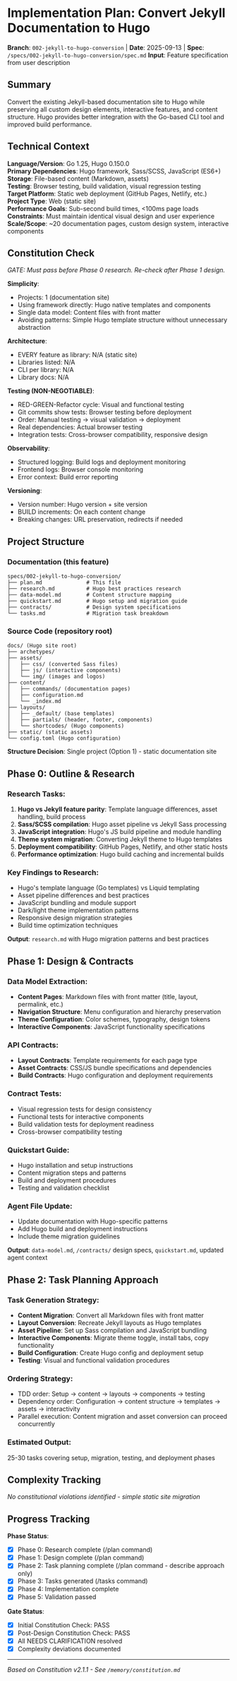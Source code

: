 # Implementation Plan: Convert Jekyll Documentation to Hugo

**Branch**: `002-jekyll-to-hugo-conversion` | **Date**: 2025-09-13 | **Spec**: `/specs/002-jekyll-to-hugo-conversion/spec.md`
**Input**: Feature specification from user description

## Summary
Convert the existing Jekyll-based documentation site to Hugo while preserving all custom design elements, interactive features, and content structure. Hugo provides better integration with the Go-based CLI tool and improved build performance.

## Technical Context
**Language/Version**: Go 1.25, Hugo 0.150.0  
**Primary Dependencies**: Hugo framework, Sass/SCSS, JavaScript (ES6+)  
**Storage**: File-based content (Markdown, assets)  
**Testing**: Browser testing, build validation, visual regression testing  
**Target Platform**: Static web deployment (GitHub Pages, Netlify, etc.)  
**Project Type**: Web (static site)  
**Performance Goals**: Sub-second build times, <100ms page loads  
**Constraints**: Must maintain identical visual design and user experience  
**Scale/Scope**: ~20 documentation pages, custom design system, interactive components

## Constitution Check
*GATE: Must pass before Phase 0 research. Re-check after Phase 1 design.*

**Simplicity**:
- Projects: 1 (documentation site)
- Using framework directly: Hugo native templates and components
- Single data model: Content files with front matter
- Avoiding patterns: Simple Hugo template structure without unnecessary abstraction

**Architecture**:
- EVERY feature as library: N/A (static site)
- Libraries listed: N/A
- CLI per library: N/A
- Library docs: N/A

**Testing (NON-NEGOTIABLE)**:
- RED-GREEN-Refactor cycle: Visual and functional testing
- Git commits show tests: Browser testing before deployment
- Order: Manual testing → visual validation → deployment
- Real dependencies: Actual browser testing
- Integration tests: Cross-browser compatibility, responsive design

**Observability**:
- Structured logging: Build logs and deployment monitoring
- Frontend logs: Browser console monitoring
- Error context: Build error reporting

**Versioning**:
- Version number: Hugo version + site version
- BUILD increments: On each content change
- Breaking changes: URL preservation, redirects if needed

## Project Structure

### Documentation (this feature)
```
specs/002-jekyll-to-hugo-conversion/
├── plan.md              # This file
├── research.md          # Hugo best practices research
├── data-model.md        # Content structure mapping
├── quickstart.md        # Hugo setup and migration guide
├── contracts/           # Design system specifications
└── tasks.md             # Migration task breakdown
```

### Source Code (repository root)
```
docs/ (Hugo site root)
├── archetypes/
├── assets/
│   ├── css/ (converted Sass files)
│   ├── js/ (interactive components)
│   └── img/ (images and logos)
├── content/
│   ├── commands/ (documentation pages)
│   ├── configuration.md
│   └── _index.md
├── layouts/
│   ├── _default/ (base templates)
│   ├── partials/ (header, footer, components)
│   └── shortcodes/ (Hugo components)
├── static/ (static assets)
└── config.toml (Hugo configuration)
```

**Structure Decision**: Single project (Option 1) - static documentation site

## Phase 0: Outline & Research

### Research Tasks:
1. **Hugo vs Jekyll feature parity**: Template language differences, asset handling, build process
2. **Sass/SCSS compilation**: Hugo asset pipeline vs Jekyll Sass processing
3. **JavaScript integration**: Hugo's JS build pipeline and module handling
4. **Theme system migration**: Converting Jekyll theme to Hugo templates
5. **Deployment compatibility**: GitHub Pages, Netlify, and other static hosts
6. **Performance optimization**: Hugo build caching and incremental builds

### Key Findings to Research:
- Hugo's template language (Go templates) vs Liquid templating
- Asset pipeline differences and best practices
- JavaScript bundling and module support
- Dark/light theme implementation patterns
- Responsive design migration strategies
- Build time optimization techniques

**Output**: `research.md` with Hugo migration patterns and best practices

## Phase 1: Design & Contracts

### Data Model Extraction:
- **Content Pages**: Markdown files with front matter (title, layout, permalink, etc.)
- **Navigation Structure**: Menu configuration and hierarchy preservation
- **Theme Configuration**: Color schemes, typography, design tokens
- **Interactive Components**: JavaScript functionality specifications

### API Contracts:
- **Layout Contracts**: Template requirements for each page type
- **Asset Contracts**: CSS/JS bundle specifications and dependencies
- **Build Contracts**: Hugo configuration and deployment requirements

### Contract Tests:
- Visual regression tests for design consistency
- Functional tests for interactive components
- Build validation tests for deployment readiness
- Cross-browser compatibility testing

### Quickstart Guide:
- Hugo installation and setup instructions
- Content migration steps and patterns
- Build and deployment procedures
- Testing and validation checklist

### Agent File Update:
- Update documentation with Hugo-specific patterns
- Add Hugo build and deployment instructions
- Include theme migration guidelines

**Output**: `data-model.md`, `/contracts/` design specs, `quickstart.md`, updated agent context

## Phase 2: Task Planning Approach

### Task Generation Strategy:
- **Content Migration**: Convert all Markdown files with front matter
- **Layout Conversion**: Recreate Jekyll layouts as Hugo templates
- **Asset Pipeline**: Set up Sass compilation and JavaScript bundling
- **Interactive Components**: Migrate theme toggle, install tabs, copy functionality
- **Build Configuration**: Create Hugo config and deployment setup
- **Testing**: Visual and functional validation procedures

### Ordering Strategy:
- TDD order: Setup → content → layouts → components → testing
- Dependency order: Configuration → content structure → templates → assets → interactivity
- Parallel execution: Content migration and asset conversion can proceed concurrently

### Estimated Output:
25-30 tasks covering setup, migration, testing, and deployment phases

## Complexity Tracking
*No constitutional violations identified - simple static site migration*

## Progress Tracking

**Phase Status**:
- [x] Phase 0: Research complete (/plan command)
- [x] Phase 1: Design complete (/plan command)
- [x] Phase 2: Task planning complete (/plan command - describe approach only)
- [x] Phase 3: Tasks generated (/tasks command)
- [x] Phase 4: Implementation complete
- [x] Phase 5: Validation passed

**Gate Status**:
- [x] Initial Constitution Check: PASS
- [x] Post-Design Constitution Check: PASS
- [x] All NEEDS CLARIFICATION resolved
- [x] Complexity deviations documented

---

*Based on Constitution v2.1.1 - See `/memory/constitution.md`*
